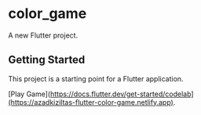 # color_game

A new Flutter project.

## Getting Started

This project is a starting point for a Flutter application.

[Play Game](https://docs.flutter.dev/get-started/codelab](https://azadkiziltas-flutter-color-game.netlify.app).


